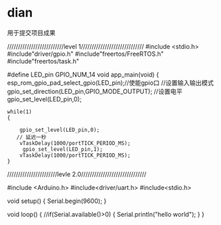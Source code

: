 # dian
用于提交项目成果

 //////////////////////////level 1///////////////////////////// 
#include <stdio.h>
#include"driver/gpio.h"
#include"freertos/FreeRTOS.h"
#include"freertos/task.h"

#define LED_pin GPIO_NUM_14
void app_main(void)
{
    esp_rom_gpio_pad_select_gpio(LED_pin);//使能gpio口
    //设置输入输出模式
    gpio_set_direction(LED_pin,GPIO_MODE_OUTPUT);
    //设置电平
    gpio_set_level(LED_pin,0);

    while(1)
    {
       
        gpio_set_level(LED_pin,0);
       // 延迟一秒
        vTaskDelay(1000/portTICK_PERIOD_MS);
         gpio_set_level(LED_pin,1);
        vTaskDelay(1000/portTICK_PERIOD_MS);
    }



///////////////////////levle 2.0//////////////////////////////

#include <Arduino.h>
#include<driver/uart.h>
#include<stdio.h>

void setup()
{
   Serial.begin(9600);
}

void loop()
{
    //if(Serial.available()>0)
    {
        Serial.println("hello world");
    }
}















